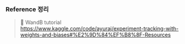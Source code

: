 ### Reference 정리

> :bee: WandB tutorial  
https://www.kaggle.com/code/ayuraj/experiment-tracking-with-weights-and-biases#%E2%9D%84%EF%B8%8F-Resources
